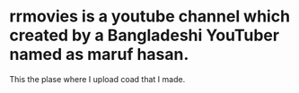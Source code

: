 # rrmovies is a youtube channel which created by a Bangladeshi YouTuber named as maruf hasan.
This the plase where I upload coad that I made.
